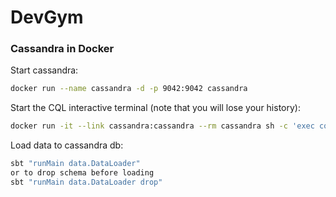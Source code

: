 # DevGym

### Cassandra in Docker

Start cassandra:
```sh
docker run --name cassandra -d -p 9042:9042 cassandra
```

Start the CQL interactive terminal (note that you will lose your history):
```sh
docker run -it --link cassandra:cassandra --rm cassandra sh -c 'exec cqlsh "$CASSANDRA_PORT_9042_TCP_ADDR"'
```

Load data to cassandra db:
```sh
sbt "runMain data.DataLoader"
or to drop schema before loading
sbt "runMain data.DataLoader drop"
```
